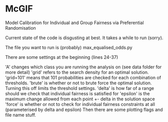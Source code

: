 # McGIF
Model Calibration for Individual and Group Fairness via Preferential Randomisation

Current state of the code is disgusting at best. It takes a while to run (sorry).

The file you want to run is (probably) max_equalised_odds.py

There are some settings at the beginning (lines 24-37)

'A' changes which class you are running the analysis on (see data folder for more detail)
'grid' refers to the search density for an optimal solution. 'grid=101' means that 101 probabilities are checked for each combination of thresholds.
'brute' is whether or not to brute force the optimal solution. Turning this off limits the threshold settings.
'delta' is how far of a range should we check that individual fairness is satisfied for
'epsilon' is the maximum change allowed from each point +- delta in the solution space
'force' is whether or not to check for individual fairness constraints at all (parameterised by delta and epsilon)
Then there are some plotting flags and file name stuff.
